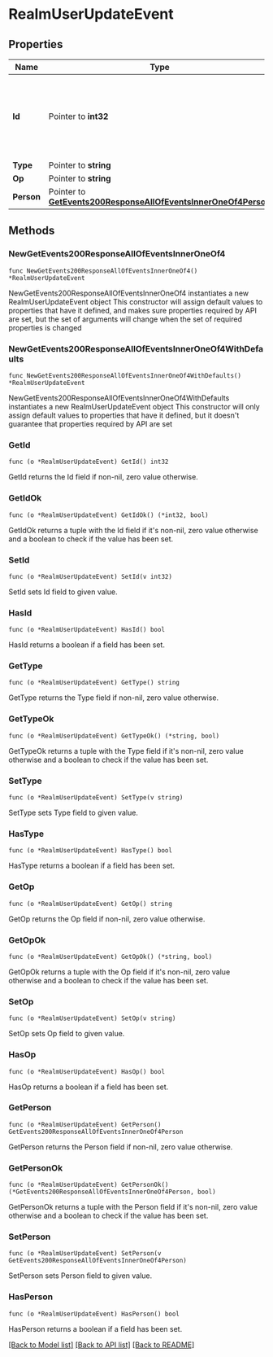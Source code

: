# RealmUserUpdateEvent

## Properties

Name | Type | Description | Notes
------------ | ------------- | ------------- | -------------
**Id** | Pointer to **int32** | The ID of the event. Events appear in increasing order but may not be consecutive.  | [optional] 
**Type** | Pointer to **string** |  | [optional] 
**Op** | Pointer to **string** |  | [optional] 
**Person** | Pointer to [**GetEvents200ResponseAllOfEventsInnerOneOf4Person**](GetEvents200ResponseAllOfEventsInnerOneOf4Person.md) |  | [optional] 

## Methods

### NewGetEvents200ResponseAllOfEventsInnerOneOf4

`func NewGetEvents200ResponseAllOfEventsInnerOneOf4() *RealmUserUpdateEvent`

NewGetEvents200ResponseAllOfEventsInnerOneOf4 instantiates a new RealmUserUpdateEvent object
This constructor will assign default values to properties that have it defined,
and makes sure properties required by API are set, but the set of arguments
will change when the set of required properties is changed

### NewGetEvents200ResponseAllOfEventsInnerOneOf4WithDefaults

`func NewGetEvents200ResponseAllOfEventsInnerOneOf4WithDefaults() *RealmUserUpdateEvent`

NewGetEvents200ResponseAllOfEventsInnerOneOf4WithDefaults instantiates a new RealmUserUpdateEvent object
This constructor will only assign default values to properties that have it defined,
but it doesn't guarantee that properties required by API are set

### GetId

`func (o *RealmUserUpdateEvent) GetId() int32`

GetId returns the Id field if non-nil, zero value otherwise.

### GetIdOk

`func (o *RealmUserUpdateEvent) GetIdOk() (*int32, bool)`

GetIdOk returns a tuple with the Id field if it's non-nil, zero value otherwise
and a boolean to check if the value has been set.

### SetId

`func (o *RealmUserUpdateEvent) SetId(v int32)`

SetId sets Id field to given value.

### HasId

`func (o *RealmUserUpdateEvent) HasId() bool`

HasId returns a boolean if a field has been set.

### GetType

`func (o *RealmUserUpdateEvent) GetType() string`

GetType returns the Type field if non-nil, zero value otherwise.

### GetTypeOk

`func (o *RealmUserUpdateEvent) GetTypeOk() (*string, bool)`

GetTypeOk returns a tuple with the Type field if it's non-nil, zero value otherwise
and a boolean to check if the value has been set.

### SetType

`func (o *RealmUserUpdateEvent) SetType(v string)`

SetType sets Type field to given value.

### HasType

`func (o *RealmUserUpdateEvent) HasType() bool`

HasType returns a boolean if a field has been set.

### GetOp

`func (o *RealmUserUpdateEvent) GetOp() string`

GetOp returns the Op field if non-nil, zero value otherwise.

### GetOpOk

`func (o *RealmUserUpdateEvent) GetOpOk() (*string, bool)`

GetOpOk returns a tuple with the Op field if it's non-nil, zero value otherwise
and a boolean to check if the value has been set.

### SetOp

`func (o *RealmUserUpdateEvent) SetOp(v string)`

SetOp sets Op field to given value.

### HasOp

`func (o *RealmUserUpdateEvent) HasOp() bool`

HasOp returns a boolean if a field has been set.

### GetPerson

`func (o *RealmUserUpdateEvent) GetPerson() GetEvents200ResponseAllOfEventsInnerOneOf4Person`

GetPerson returns the Person field if non-nil, zero value otherwise.

### GetPersonOk

`func (o *RealmUserUpdateEvent) GetPersonOk() (*GetEvents200ResponseAllOfEventsInnerOneOf4Person, bool)`

GetPersonOk returns a tuple with the Person field if it's non-nil, zero value otherwise
and a boolean to check if the value has been set.

### SetPerson

`func (o *RealmUserUpdateEvent) SetPerson(v GetEvents200ResponseAllOfEventsInnerOneOf4Person)`

SetPerson sets Person field to given value.

### HasPerson

`func (o *RealmUserUpdateEvent) HasPerson() bool`

HasPerson returns a boolean if a field has been set.


[[Back to Model list]](../README.md#documentation-for-models) [[Back to API list]](../README.md#documentation-for-api-endpoints) [[Back to README]](../README.md)


